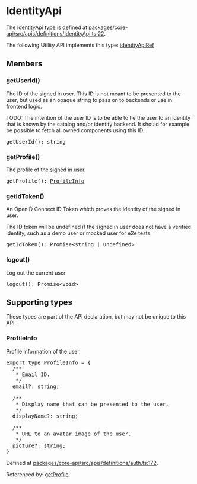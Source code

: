 # IdentityApi

The IdentityApi type is defined at
[packages/core-api/src/apis/definitions/IdentityApi.ts:22](https://github.com/spotify/backstage/blob/4df02a253f6903e1ca20184369f5655e2d49d893/packages/core-api/src/apis/definitions/IdentityApi.ts#L22).

The following Utility API implements this type:
[identityApiRef](./README.md#identityapiref)

## Members

### getUserId()

The ID of the signed in user. This ID is not meant to be presented to the user,
but used as an opaque string to pass on to backends or use in frontend logic.

TODO: The intention of the user ID is to be able to tie the user to an identity
that is known by the catalog and/or identity backend. It should for example be
possible to fetch all owned components using this ID.

<pre>
getUserId(): string
</pre>

### getProfile()

The profile of the signed in user.

<pre>
getProfile(): <a href="#profileinfo">ProfileInfo</a>
</pre>

### getIdToken()

An OpenID Connect ID Token which proves the identity of the signed in user.

The ID token will be undefined if the signed in user does not have a verified
identity, such as a demo user or mocked user for e2e tests.

<pre>
getIdToken(): Promise&lt;string | undefined&gt;
</pre>

### logout()

Log out the current user

<pre>
logout(): Promise&lt;void&gt;
</pre>

## Supporting types

These types are part of the API declaration, but may not be unique to this API.

### ProfileInfo

Profile information of the user.

<pre>
export type ProfileInfo = {
  /**
   * Email ID.
   */
  email?: string;

  /**
   * Display name that can be presented to the user.
   */
  displayName?: string;

  /**
   * URL to an avatar image of the user.
   */
  picture?: string;
}
</pre>

Defined at
[packages/core-api/src/apis/definitions/auth.ts:172](https://github.com/spotify/backstage/blob/4df02a253f6903e1ca20184369f5655e2d49d893/packages/core-api/src/apis/definitions/auth.ts#L172).

Referenced by: [getProfile](#getprofile).
